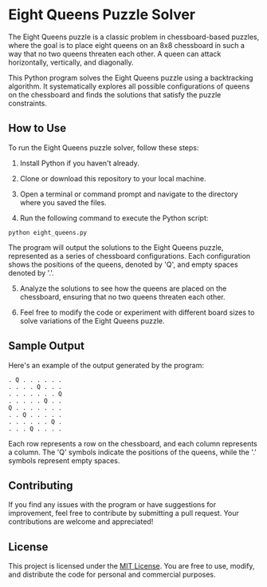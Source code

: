# Eight Queens Puzzle Solver

The Eight Queens puzzle is a classic problem in chessboard-based puzzles, where the goal is to place eight queens on an 8x8 chessboard in such a way that no two queens threaten each other. A queen can attack horizontally, vertically, and diagonally.

This Python program solves the Eight Queens puzzle using a backtracking algorithm. It systematically explores all possible configurations of queens on the chessboard and finds the solutions that satisfy the puzzle constraints.

## How to Use

To run the Eight Queens puzzle solver, follow these steps:

1. Install Python if you haven't already.

2. Clone or download this repository to your local machine.

3. Open a terminal or command prompt and navigate to the directory where you saved the files.

4. Run the following command to execute the Python script:

```shell
python eight_queens.py
```

The program will output the solutions to the Eight Queens puzzle, represented as a series of chessboard configurations. Each configuration shows the positions of the queens, denoted by 'Q', and empty spaces denoted by '.'.

5. Analyze the solutions to see how the queens are placed on the chessboard, ensuring that no two queens threaten each other.

6. Feel free to modify the code or experiment with different board sizes to solve variations of the Eight Queens puzzle.

## Sample Output

Here's an example of the output generated by the program:

```
. Q . . . . . .
. . . . Q . . .
. . . . . . . Q
. . . . . Q . .
Q . . . . . . .
. . Q . . . . .
. . . . . . Q .
. . . Q . . . .
```

Each row represents a row on the chessboard, and each column represents a column. The 'Q' symbols indicate the positions of the queens, while the '.' symbols represent empty spaces.

## Contributing

If you find any issues with the program or have suggestions for improvement, feel free to contribute by submitting a pull request. Your contributions are welcome and appreciated!

## License

This project is licensed under the [MIT License](LICENSE). You are free to use, modify, and distribute the code for personal and commercial purposes.
```

